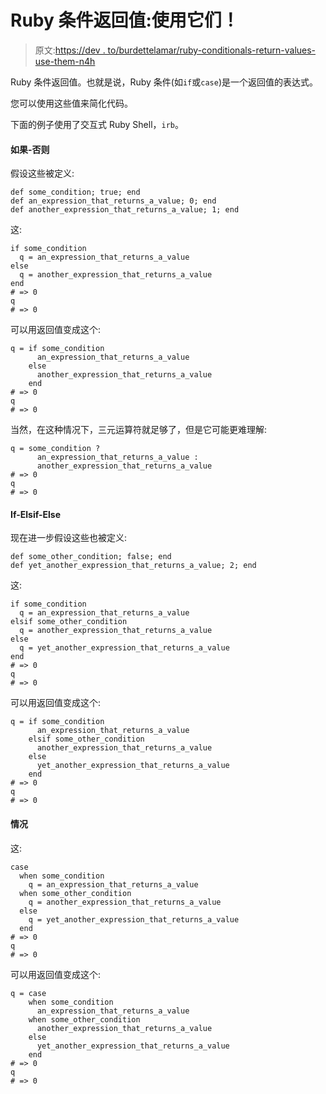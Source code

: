 # Ruby 条件返回值:使用它们！

> 原文:[https://dev . to/burdettelamar/ruby-conditionals-return-values-use-them-n4h](https://dev.to/burdettelamar/ruby-conditionals-return-values-use-them-n4h)

Ruby 条件返回值。也就是说，Ruby 条件(如`if`或`case`)是一个返回值的表达式。

您可以使用这些值来简化代码。

下面的例子使用了交互式 Ruby Shell，`irb`。

#### 如果-否则

假设这些被定义:

```
def some_condition; true; end
def an_expression_that_returns_a_value; 0; end
def another_expression_that_returns_a_value; 1; end 
```

这:

```
if some_condition
  q = an_expression_that_returns_a_value
else
  q = another_expression_that_returns_a_value
end
# => 0
q
# => 0 
```

可以用返回值变成这个:

```
q = if some_condition
      an_expression_that_returns_a_value
    else
      another_expression_that_returns_a_value
    end
# => 0
q
# => 0 
```

当然，在这种情况下，三元运算符就足够了，但是它可能更难理解:

```
q = some_condition ?
      an_expression_that_returns_a_value :
      another_expression_that_returns_a_value
# => 0
q
# => 0 
```

#### If-Elsif-Else

现在进一步假设这些也被定义:

```
def some_other_condition; false; end
def yet_another_expression_that_returns_a_value; 2; end 
```

这:

```
if some_condition
  q = an_expression_that_returns_a_value
elsif some_other_condition
  q = another_expression_that_returns_a_value
else
  q = yet_another_expression_that_returns_a_value
end
# => 0
q
# => 0 
```

可以用返回值变成这个:

```
q = if some_condition
      an_expression_that_returns_a_value
    elsif some_other_condition
      another_expression_that_returns_a_value
    else
      yet_another_expression_that_returns_a_value
    end
# => 0
q
# => 0 
```

#### 情况

这:

```
case
  when some_condition
    q = an_expression_that_returns_a_value
  when some_other_condition
    q = another_expression_that_returns_a_value
  else
    q = yet_another_expression_that_returns_a_value
  end
# => 0
q
# => 0 
```

可以用返回值变成这个:

```
q = case
    when some_condition
      an_expression_that_returns_a_value
    when some_other_condition
      another_expression_that_returns_a_value
    else
      yet_another_expression_that_returns_a_value
    end
# => 0
q
# => 0 
```